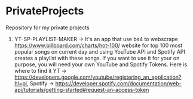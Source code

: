 # PrivateProjects
Repository for my private projects

1. YT-SP-PLAYLIST-MAKER -> It's an app that use bs4 to webscrape https://www.billboard.com/charts/hot-100/ website for top 100 most popular songs on current day and using YouTube API and Spotify API creates a playlist with these songs. If you want to use it for your on purpose, you will need your own YouTube and Spotify Tokens. Here is where to find it YT -> https://developers.google.com/youtube/registering_an_application?hl=pl, Spotify -> https://developer.spotify.com/documentation/web-api/tutorials/getting-started#request-an-access-token
